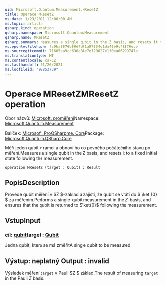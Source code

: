 ```yaml
---
uid: Microsoft.Quantum.Measurement.MResetZ
title: Operace MResetZ
ms.date: 1/23/2021 12:00:00 AM
ms.topic: article
qsharp.kind: operation
qsharp.namespace: Microsoft.Quantum.Measurement
qsharp.name: MResetZ
qsharp.summary: Measures a single qubit in the Z basis, and resets it to a fixed initial state following the measurement.
ms.openlocfilehash: fc9ba6576b56d7df1a57334e1da46b9c48376ecb
ms.sourcegitcommit: 71605ea9cc630e84e7ef29027e1f0ea06299747e
ms.translationtype: MT
ms.contentlocale: cs-CZ
ms.lasthandoff: 01/26/2021
ms.locfileid: "98853739"
---
```

# <a name="mresetz-operation"></a><span data-ttu-id="c1255-102">Operace MResetZ</span><span class="sxs-lookup"><span data-stu-id="c1255-102">MResetZ operation</span></span>

<span data-ttu-id="c1255-103">Obor názvů: [Microsoft. proměření](xref:Microsoft.Quantum.Measurement)</span><span class="sxs-lookup"><span data-stu-id="c1255-103">Namespace: [Microsoft.Quantum.Measurement](xref:Microsoft.Quantum.Measurement)</span></span>

<span data-ttu-id="c1255-104">Balíček: [Microsoft. ProQSharpme. Core](https://nuget.org/packages/Microsoft.Quantum.QSharp.Core)</span><span class="sxs-lookup"><span data-stu-id="c1255-104">Package: [Microsoft.Quantum.QSharp.Core](https://nuget.org/packages/Microsoft.Quantum.QSharp.Core)</span></span>


<span data-ttu-id="c1255-105">Měří jeden qubit v rámci a obnoví ho do pevného počátečního stavu po měření.</span><span class="sxs-lookup"><span data-stu-id="c1255-105">Measures a single qubit in the Z basis, and resets it to a fixed initial state following the measurement.</span></span>

```qsharp
operation MResetZ (target : Qubit) : Result
```


## <a name="description"></a><span data-ttu-id="c1255-106">Popis</span><span class="sxs-lookup"><span data-stu-id="c1255-106">Description</span></span>

<span data-ttu-id="c1255-107">Provede qubit měření v $Z $-základ a zajistí, že qubit se vrátí do $ \ket {0} $ za měřením.</span><span class="sxs-lookup"><span data-stu-id="c1255-107">Performs a single-qubit measurement in the $Z$-basis, and ensures that the qubit is returned to $\ket{0}$ following the measurement.</span></span>

## <a name="input"></a><span data-ttu-id="c1255-108">Vstup</span><span class="sxs-lookup"><span data-stu-id="c1255-108">Input</span></span>

### <a name="target--qubit"></a><span data-ttu-id="c1255-109">cíl: [qubit](xref:microsoft.quantum.lang-ref.qubit)</span><span class="sxs-lookup"><span data-stu-id="c1255-109">target : [Qubit](xref:microsoft.quantum.lang-ref.qubit)</span></span>

<span data-ttu-id="c1255-110">Jedna qubit, která se má změřit</span><span class="sxs-lookup"><span data-stu-id="c1255-110">A single qubit to be measured.</span></span>



## <a name="output--__invalidresult__"></a><span data-ttu-id="c1255-111">Výstup: __neplatný <Result>__</span><span class="sxs-lookup"><span data-stu-id="c1255-111">Output : __invalid<Result>__</span></span>

<span data-ttu-id="c1255-112">Výsledek měření `target` v Pauli $Z $ základ.</span><span class="sxs-lookup"><span data-stu-id="c1255-112">The result of measuring `target` in the Pauli $Z$ basis.</span></span>